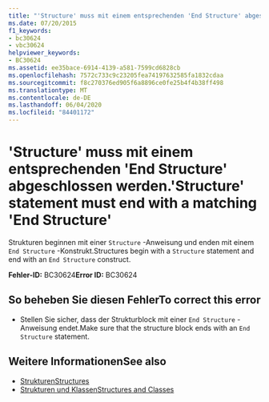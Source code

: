 ```yaml
---
title: "'Structure' muss mit einem entsprechenden 'End Structure' abgeschlossen werden."
ms.date: 07/20/2015
f1_keywords:
- bc30624
- vbc30624
helpviewer_keywords:
- BC30624
ms.assetid: ee35bace-6914-4139-a581-7599cd6828cb
ms.openlocfilehash: 7572c733c9c23205fea74197632585fa1832cdaa
ms.sourcegitcommit: f8c270376ed905f6a8896ce0fe25b4f4b38ff498
ms.translationtype: MT
ms.contentlocale: de-DE
ms.lasthandoff: 06/04/2020
ms.locfileid: "84401172"
---
```

# <a name="structure-statement-must-end-with-a-matching-end-structure"></a><span data-ttu-id="af5c3-102">'Structure' muss mit einem entsprechenden 'End Structure' abgeschlossen werden.</span><span class="sxs-lookup"><span data-stu-id="af5c3-102">'Structure' statement must end with a matching 'End Structure'</span></span>
<span data-ttu-id="af5c3-103">Strukturen beginnen mit einer `Structure` -Anweisung und enden mit einem `End Structure` -Konstrukt.</span><span class="sxs-lookup"><span data-stu-id="af5c3-103">Structures begin with a `Structure` statement and end with an `End Structure` construct.</span></span>  
  
 <span data-ttu-id="af5c3-104">**Fehler-ID:** BC30624</span><span class="sxs-lookup"><span data-stu-id="af5c3-104">**Error ID:** BC30624</span></span>  
  
## <a name="to-correct-this-error"></a><span data-ttu-id="af5c3-105">So beheben Sie diesen Fehler</span><span class="sxs-lookup"><span data-stu-id="af5c3-105">To correct this error</span></span>  
  
- <span data-ttu-id="af5c3-106">Stellen Sie sicher, dass der Strukturblock mit einer `End Structure` -Anweisung endet.</span><span class="sxs-lookup"><span data-stu-id="af5c3-106">Make sure that the structure block ends with an `End Structure` statement.</span></span>  
  
## <a name="see-also"></a><span data-ttu-id="af5c3-107">Weitere Informationen</span><span class="sxs-lookup"><span data-stu-id="af5c3-107">See also</span></span>

- [<span data-ttu-id="af5c3-108">Strukturen</span><span class="sxs-lookup"><span data-stu-id="af5c3-108">Structures</span></span>](../programming-guide/language-features/data-types/structures.md)
- [<span data-ttu-id="af5c3-109">Strukturen und Klassen</span><span class="sxs-lookup"><span data-stu-id="af5c3-109">Structures and Classes</span></span>](../programming-guide/language-features/data-types/structures-and-classes.md)
